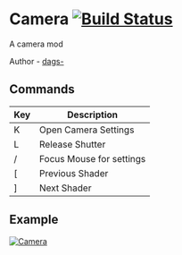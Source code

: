 # Camera [![Build Status](https://travis-ci.com/ArdaCraft/FancyCam.svg?branch=master)](https://travis-ci.com/github/ArdaCraft/FancyCam)
A camera mod

Author - [dags-](https://github.com/dags-)

## Commands
| Key | Description |
| --- | ----------- |
| K | Open Camera Settings |
| L | Release Shutter |
| / | Focus Mouse for settings |
| [ | Previous Shader | 
| ] | Next Shader |

## Example
[![Camera](http://img.youtube.com/vi/MDoRkK6vwG8/0.jpg)](http://www.youtube.com/watch?v=MDoRkK6vwG8 "Camera")

